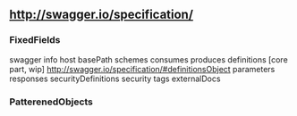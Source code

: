 ## http://swagger.io/specification/

### FixedFields

swagger
info
host
basePath
schemes
consumes
produces
definitions [core part, wip]
    http://swagger.io/specification/#definitionsObject
parameters
responses
securityDefinitions
security
tags
externalDocs

### PatterenedObjects
